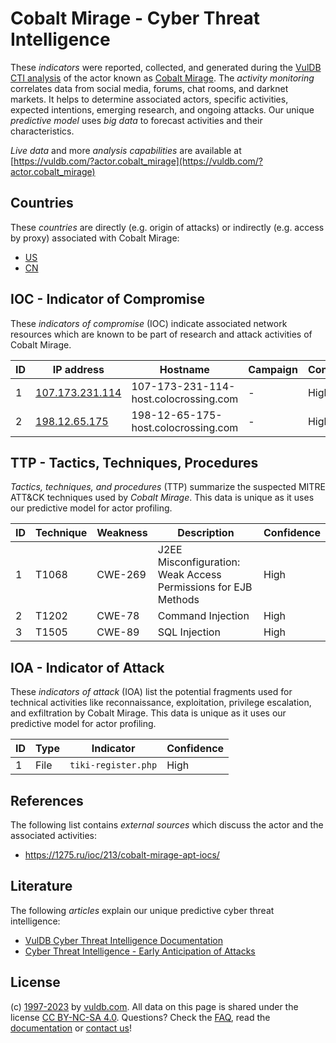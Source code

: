 # Cobalt Mirage - Cyber Threat Intelligence

These _indicators_ were reported, collected, and generated during the [VulDB CTI analysis](https://vuldb.com/?kb.cti) of the actor known as [Cobalt Mirage](https://vuldb.com/?actor.cobalt_mirage). The _activity monitoring_ correlates data from social media, forums, chat rooms, and darknet markets. It helps to determine associated actors, specific activities, expected intentions, emerging research, and ongoing attacks. Our unique _predictive model_ uses _big data_ to forecast activities and their characteristics.

_Live data_ and more _analysis capabilities_ are available at [https://vuldb.com/?actor.cobalt_mirage](https://vuldb.com/?actor.cobalt_mirage)

## Countries

These _countries_ are directly (e.g. origin of attacks) or indirectly (e.g. access by proxy) associated with Cobalt Mirage:

* [US](https://vuldb.com/?country.us)
* [CN](https://vuldb.com/?country.cn)

## IOC - Indicator of Compromise

These _indicators of compromise_ (IOC) indicate associated network resources which are known to be part of research and attack activities of Cobalt Mirage.

ID | IP address | Hostname | Campaign | Confidence
-- | ---------- | -------- | -------- | ----------
1 | [107.173.231.114](https://vuldb.com/?ip.107.173.231.114) | 107-173-231-114-host.colocrossing.com | - | High
2 | [198.12.65.175](https://vuldb.com/?ip.198.12.65.175) | 198-12-65-175-host.colocrossing.com | - | High

## TTP - Tactics, Techniques, Procedures

_Tactics, techniques, and procedures_ (TTP) summarize the suspected MITRE ATT&CK techniques used by _Cobalt Mirage_. This data is unique as it uses our predictive model for actor profiling.

ID | Technique | Weakness | Description | Confidence
-- | --------- | -------- | ----------- | ----------
1 | T1068 | CWE-269 | J2EE Misconfiguration: Weak Access Permissions for EJB Methods | High
2 | T1202 | CWE-78 | Command Injection | High
3 | T1505 | CWE-89 | SQL Injection | High

## IOA - Indicator of Attack

These _indicators of attack_ (IOA) list the potential fragments used for technical activities like reconnaissance, exploitation, privilege escalation, and exfiltration by Cobalt Mirage. This data is unique as it uses our predictive model for actor profiling.

ID | Type | Indicator | Confidence
-- | ---- | --------- | ----------
1 | File | `tiki-register.php` | High

## References

The following list contains _external sources_ which discuss the actor and the associated activities:

* https://1275.ru/ioc/213/cobalt-mirage-apt-iocs/

## Literature

The following _articles_ explain our unique predictive cyber threat intelligence:

* [VulDB Cyber Threat Intelligence Documentation](https://vuldb.com/?kb.cti)
* [Cyber Threat Intelligence - Early Anticipation of Attacks](https://www.scip.ch/en/?labs.20201022)

## License

(c) [1997-2023](https://vuldb.com/?kb.changelog) by [vuldb.com](https://vuldb.com/?kb.about). All data on this page is shared under the license [CC BY-NC-SA 4.0](https://creativecommons.org/licenses/by-nc-sa/4.0/). Questions? Check the [FAQ](https://vuldb.com/?kb.faq), read the [documentation](https://vuldb.com/?kb) or [contact us](https://vuldb.com/?contact)!
